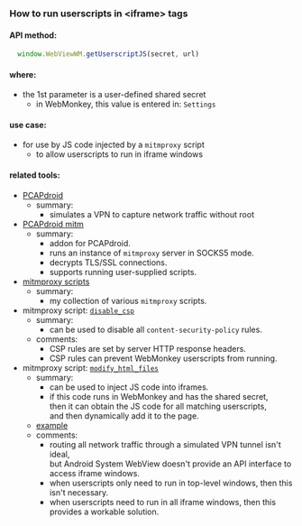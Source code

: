 ### How to run userscripts in &lt;iframe&gt; tags

#### API method:

```javascript
  window.WebViewWM.getUserscriptJS(secret, url)
```

#### where:

* the 1st parameter is a user-defined shared secret
  - in WebMonkey, this value is entered in: `Settings`

#### use case:

* for use by JS code injected by a `mitmproxy` script
  - to allow userscripts to run in iframe windows

#### related tools:

* [PCAPdroid](https://github.com/emanuele-f/PCAPdroid)
  - summary:
    * simulates a VPN to capture network traffic without root
* [PCAPdroid mitm](https://github.com/emanuele-f/PCAPdroid-mitm)
  - summary:
    * addon for PCAPdroid.
    * runs an instance of `mitmproxy` server in SOCKS5 mode.
    * decrypts TLS/SSL connections.
    * supports running user-supplied scripts.
* [mitmproxy scripts](https://github.com/warren-bank/mitmproxy-scripts)
  - summary:
    * my collection of various `mitmproxy` scripts.
* mitmproxy script: [`disable_csp`](https://github.com/warren-bank/mitmproxy-scripts/blob/master/mitmproxy-scripts/disable_csp.py)
  - summary:
    * can be used to disable all `content-security-policy` rules.
  - comments:
    * CSP rules are set by server HTTP response headers.
    * CSP rules can prevent WebMonkey userscripts from running.
* mitmproxy script: [`modify_html_files`](https://github.com/warren-bank/mitmproxy-scripts/blob/master/mitmproxy-scripts/modify_html_files.py)
  - summary:
    * can be used to inject JS code into iframes.
    * if this code runs in WebMonkey and has the shared secret,<br>
      then it can obtain the JS code for all matching userscripts,<br>
      and then dynamically add it to the page.
  - [example](https://github.com/warren-bank/mitmproxy-scripts/tree/master/mitmproxy-scripts/modify_html_files/input)
  - comments:
    * routing all network traffic through a simulated VPN tunnel isn't ideal,<br>
      but Android System WebView doesn't provide an API interface to access iframe windows.
    * when userscripts only need to run in top-level windows, then this isn't necessary.
    * when userscripts need to run in all iframe windows, then this provides a workable solution.
